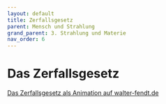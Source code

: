 ```yaml
---
layout: default
title: Zerfallsgesetz
parent: Mensch und Strahlung
grand_parent: 3. Strahlung und Materie
nav_order: 6
---
```


# Das Zerfallsgesetz

[Das Zerfallsgesetz als Animation auf walter-fendt.de](http://www.walter-fendt.de/html5/phde/lawdecay_de.htm)

